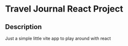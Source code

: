 # Travel Journal React Project

## Description

Just a simple little vite app to play around with react
